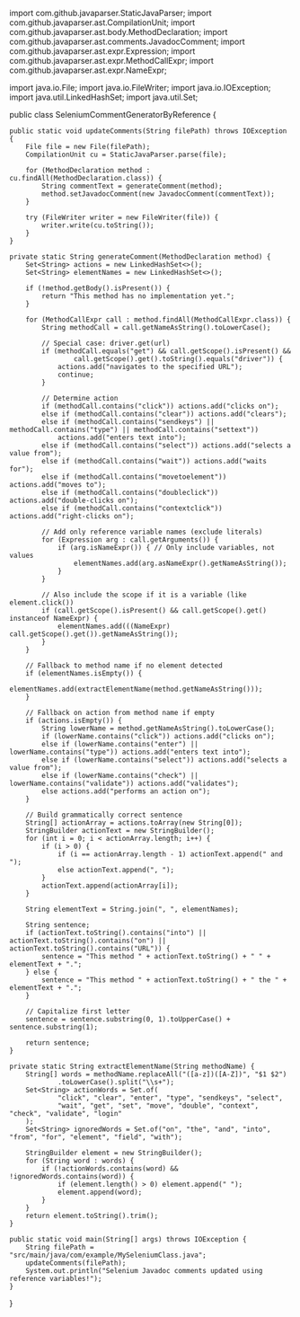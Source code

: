 import com.github.javaparser.StaticJavaParser;
import com.github.javaparser.ast.CompilationUnit;
import com.github.javaparser.ast.body.MethodDeclaration;
import com.github.javaparser.ast.comments.JavadocComment;
import com.github.javaparser.ast.expr.Expression;
import com.github.javaparser.ast.expr.MethodCallExpr;
import com.github.javaparser.ast.expr.NameExpr;

import java.io.File;
import java.io.FileWriter;
import java.io.IOException;
import java.util.LinkedHashSet;
import java.util.Set;

public class SeleniumCommentGeneratorByReference {

    public static void updateComments(String filePath) throws IOException {
        File file = new File(filePath);
        CompilationUnit cu = StaticJavaParser.parse(file);

        for (MethodDeclaration method : cu.findAll(MethodDeclaration.class)) {
            String commentText = generateComment(method);
            method.setJavadocComment(new JavadocComment(commentText));
        }

        try (FileWriter writer = new FileWriter(file)) {
            writer.write(cu.toString());
        }
    }

    private static String generateComment(MethodDeclaration method) {
        Set<String> actions = new LinkedHashSet<>();
        Set<String> elementNames = new LinkedHashSet<>();

        if (!method.getBody().isPresent()) {
            return "This method has no implementation yet.";
        }

        for (MethodCallExpr call : method.findAll(MethodCallExpr.class)) {
            String methodCall = call.getNameAsString().toLowerCase();

            // Special case: driver.get(url)
            if (methodCall.equals("get") && call.getScope().isPresent() &&
                    call.getScope().get().toString().equals("driver")) {
                actions.add("navigates to the specified URL");
                continue;
            }

            // Determine action
            if (methodCall.contains("click")) actions.add("clicks on");
            else if (methodCall.contains("clear")) actions.add("clears");
            else if (methodCall.contains("sendkeys") || methodCall.contains("type") || methodCall.contains("settext"))
                actions.add("enters text into");
            else if (methodCall.contains("select")) actions.add("selects a value from");
            else if (methodCall.contains("wait")) actions.add("waits for");
            else if (methodCall.contains("movetoelement")) actions.add("moves to");
            else if (methodCall.contains("doubleclick")) actions.add("double-clicks on");
            else if (methodCall.contains("contextclick")) actions.add("right-clicks on");

            // Add only reference variable names (exclude literals)
            for (Expression arg : call.getArguments()) {
                if (arg.isNameExpr()) { // Only include variables, not values
                    elementNames.add(arg.asNameExpr().getNameAsString());
                }
            }

            // Also include the scope if it is a variable (like element.click())
            if (call.getScope().isPresent() && call.getScope().get() instanceof NameExpr) {
                elementNames.add(((NameExpr) call.getScope().get()).getNameAsString());
            }
        }

        // Fallback to method name if no element detected
        if (elementNames.isEmpty()) {
            elementNames.add(extractElementName(method.getNameAsString()));
        }

        // Fallback on action from method name if empty
        if (actions.isEmpty()) {
            String lowerName = method.getNameAsString().toLowerCase();
            if (lowerName.contains("click")) actions.add("clicks on");
            else if (lowerName.contains("enter") || lowerName.contains("type")) actions.add("enters text into");
            else if (lowerName.contains("select")) actions.add("selects a value from");
            else if (lowerName.contains("check") || lowerName.contains("validate")) actions.add("validates");
            else actions.add("performs an action on");
        }

        // Build grammatically correct sentence
        String[] actionArray = actions.toArray(new String[0]);
        StringBuilder actionText = new StringBuilder();
        for (int i = 0; i < actionArray.length; i++) {
            if (i > 0) {
                if (i == actionArray.length - 1) actionText.append(" and ");
                else actionText.append(", ");
            }
            actionText.append(actionArray[i]);
        }

        String elementText = String.join(", ", elementNames);

        String sentence;
        if (actionText.toString().contains("into") || actionText.toString().contains("on") || actionText.toString().contains("URL")) {
            sentence = "This method " + actionText.toString() + " " + elementText + ".";
        } else {
            sentence = "This method " + actionText.toString() + " the " + elementText + ".";
        }

        // Capitalize first letter
        sentence = sentence.substring(0, 1).toUpperCase() + sentence.substring(1);

        return sentence;
    }

    private static String extractElementName(String methodName) {
        String[] words = methodName.replaceAll("([a-z])([A-Z])", "$1 $2")
                .toLowerCase().split("\\s+");
        Set<String> actionWords = Set.of(
                "click", "clear", "enter", "type", "sendkeys", "select",
                "wait", "get", "set", "move", "double", "context", "check", "validate", "login"
        );
        Set<String> ignoredWords = Set.of("on", "the", "and", "into", "from", "for", "element", "field", "with");

        StringBuilder element = new StringBuilder();
        for (String word : words) {
            if (!actionWords.contains(word) && !ignoredWords.contains(word)) {
                if (element.length() > 0) element.append(" ");
                element.append(word);
            }
        }
        return element.toString().trim();
    }

    public static void main(String[] args) throws IOException {
        String filePath = "src/main/java/com/example/MySeleniumClass.java";
        updateComments(filePath);
        System.out.println("Selenium Javadoc comments updated using reference variables!");
    }
}